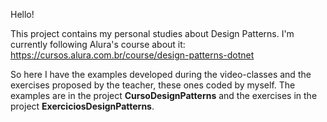 Hello!

This project contains my personal studies about Design Patterns. 
I'm currently following Alura's course about it: https://cursos.alura.com.br/course/design-patterns-dotnet

So here I have the examples developed during the video-classes and the exercises proposed by the teacher, these ones coded by myself.
The examples are in the project <strong>CursoDesignPatterns</strong> and the exercises in the project <strong>ExerciciosDesignPatterns</strong>.
